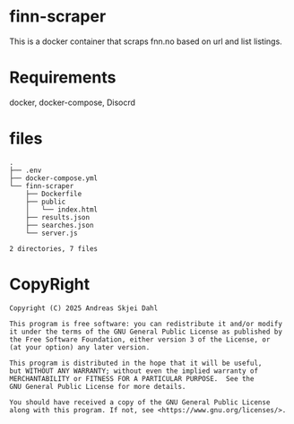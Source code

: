 # finn-scraper
This is a docker container that scraps fnn.no based on url and list listings.

# Requirements
docker, docker-compose, Disocrd

# files
```
.
├── .env
├── docker-compose.yml
└── finn-scraper
    ├── Dockerfile
    ├── public
    │   └── index.html
    ├── results.json
    ├── searches.json
    └── server.js

2 directories, 7 files
```



# CopyRight
```
Copyright (C) 2025 Andreas Skjei Dahl

This program is free software: you can redistribute it and/or modify
it under the terms of the GNU General Public License as published by
the Free Software Foundation, either version 3 of the License, or
(at your option) any later version.

This program is distributed in the hope that it will be useful,
but WITHOUT ANY WARRANTY; without even the implied warranty of
MERCHANTABILITY or FITNESS FOR A PARTICULAR PURPOSE.  See the
GNU General Public License for more details.

You should have received a copy of the GNU General Public License
along with this program. If not, see <https://www.gnu.org/licenses/>.
```

